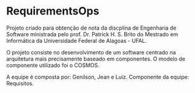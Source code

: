 # RequirementsOps

Projeto criado para obtenção de nota da discplina de Engenharia de Software ministrada pelo prof. Dr. Patrick H. S. Brito do Mestrado em Informática da Universidade Federal de Alagoas - UFAL.

O projeto consiste no desenvolvimento de um software centrado na arquitetura mais precisamente baseado em componentes. O modelo de componente utilizado foi o COSMOS.

A equipe é composta por: Genilson, Jean e Luiz. 
Componente da equipe: Requisitos.
